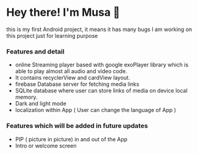 <h1> Hey there! I'm Musa 👋 </h1>
this is my first Android project, it means it has many bugs 
I am working on this project just for learning purpose 
<h3> Features and detail </h3>

- online Streaming player based with google exoPlayer library which is able to play almost all audio and video code.
- It contains recyclerView and cardView layout.
- firebase  Database server for fetching media links
- SQLite database where user can store links of media on device local memory.
-  Dark and light mode
-  localization within App ( User can change the language of App )

<h3> Features which will be added in future updates </h3>

- PIP ( picture in picture) in and out of the App
- Intro or welcome screen


